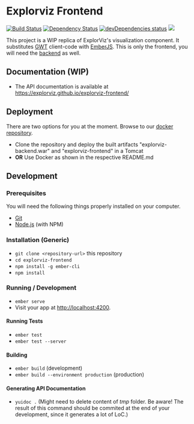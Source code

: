 # Explorviz Frontend
<a href="https://travis-ci.org/ExplorViz/explorviz-frontend"><img src="https://travis-ci.org/ExplorViz/explorviz-frontend.svg?branch=master" alt="Build Status"></a>
<a href="https://david-dm.org/ExplorViz/explorviz-frontend"><img src="https://david-dm.org/ExplorViz/explorviz-frontend.svg?branch=master" alt="Dependency Status"></a>
<a href="https://david-dm.org/ExplorViz/explorviz-frontend?type=dev"><img src="https://david-dm.org/ExplorViz/explorviz-frontend/dev-status.svg" alt="devDependencies status"></a>
[![](https://img.shields.io/docker/pulls/explorviz/explorviz-docker.svg)](https://hub.docker.com/r/explorviz/explorviz-docker "Click to view the image on Docker Hub")

This project is a WIP replica of ExplorViz's visualization component. It substitutes [GWT](http://www.gwtproject.org/) client-code with [EmberJS](https://www.emberjs.com/). This is only the frontend, you will need the [backend](https://github.com/ExplorViz/explorviz-backend) as well.

## Documentation (WIP)

* The API documentation is available at https://explorviz.github.io/explorviz-frontend/

## Deployment
There are two options for you at the moment. Browse to our [docker repository](https://github.com/ExplorViz/explorviz-docker). 
* Clone the repository and deploy the built artifacts "explorviz-backend.war" and "explorviz-frontend" in a Tomcat
* **OR** Use Docker as shown in the respective README.md

## Development

### Prerequisites

You will need the following things properly installed on your computer.

* [Git](http://git-scm.com/)
* [Node.js](http://nodejs.org/) (with NPM)

### Installation (Generic)

* `git clone <repository-url>` this repository
* `cd explorviz-frontend`
* `npm install -g ember-cli`
* `npm install`

### Running / Development

* `ember serve`
* Visit your app at [http://localhost:4200](http://localhost:4200).

#### Running Tests

* `ember test`
* `ember test --server`

#### Building

* `ember build` (development)
* `ember build --environment production` (production)

#### Generating API Documentation
* `yuidoc .` (Might need to delete content of *tmp* folder. Be aware! The result of this command should be commited at the end of your development, since it generates a lot of LoC.)
